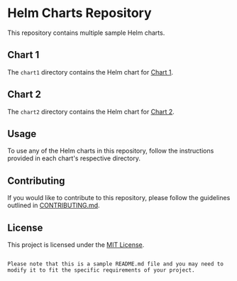 # Helm Charts Repository

This repository contains multiple sample Helm charts.

## Chart 1

The `chart1` directory contains the Helm chart for [Chart 1](charts/chart1/).

## Chart 2

The `chart2` directory contains the Helm chart for [Chart 2](charts/chart2/).

## Usage

To use any of the Helm charts in this repository, follow the instructions provided in each chart's respective directory.

## Contributing

If you would like to contribute to this repository, please follow the guidelines outlined in [CONTRIBUTING.md](CONTRIBUTING.md).

## License

This project is licensed under the [MIT License](LICENSE).
```

Please note that this is a sample README.md file and you may need to modify it to fit the specific requirements of your project.